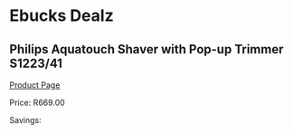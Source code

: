 
# Ebucks Dealz
## Philips Aquatouch Shaver with Pop-up Trimmer S1223/41
[Product Page](https://www.ebucks.com/web/shop/productSelected.do?prodId=363282989&catId=1186081080)

Price: R669.00

Savings: 


	
